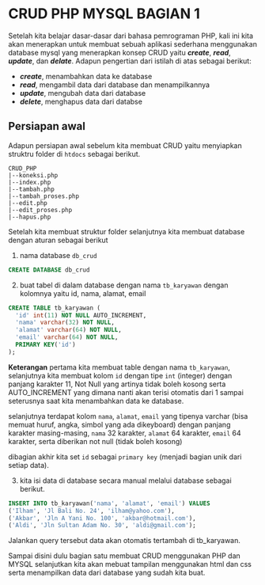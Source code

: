 # CRUD PHP MYSQL BAGIAN 1

Setelah kita belajar dasar-dasar dari bahasa pemrograman PHP, kali ini kita akan menerapkan untuk membuat sebuah aplikasi sederhana menggunakan database mysql yang menerapkan konsep CRUD yaitu ***create***, ***read***, ***update***, dan ***delate***. Adapun pengertian dari istilah di atas sebagai berikut:
- ***create***, menambahkan data ke database
- ***read***, mengambil data dari database dan menampilkannya
- ***update***, mengubah data dari database
- ***delete***, menghapus data dari databse

## Persiapan awal

Adapun persiapan awal sebelum kita membuat CRUD yaitu menyiapkan struktru folder di ```htdocs``` sebagai berikut.

```
CRUD_PHP
|--koneksi.php
|--index.php
|--tambah.php
|--tambah_proses.php
|--edit.php
|--edit_proses.php
|--hapus.php
```

Setelah kita membuat struktur folder selanjutnya kita membuat database dengan aturan sebagai berikut
1. nama database ```db_crud```

```sql
CREATE DATABASE db_crud
```

2. buat tabel di dalam database dengan nama ```tb_karyawan``` dengan kolomnya yaitu id, nama, alamat, email

```sql
CREATE TABLE tb_karyawan (
  'id' int(11) NOT NULL AUTO_INCREMENT,
  'nama' varchar(32) NOT NULL,
  'alamat' varchar(64) NOT NULL,
  'email' varchar(64) NOT NULL,
  PRIMARY KEY('id')
);
```
**Keterangan**
pertama kita membuat table dengan nama ```tb_karyawan```, selanjutnya kita membuat kolom ```id``` dengan tipe ```int``` (integer) dengan panjang karakter 11, Not Null yang artinya tidak boleh kosong serta AUTO_INCREMENT yang dimana nanti akan terisi otomatis dari 1 sampai seterusnya saat kita menambahkan data ke database.

selanjutnya terdapat kolom ```nama```, ```alamat```, ```email``` yang tipenya varchar (bisa memuat huruf, angka, simbol yang ada dikeyboard) dengan panjang karakter masing-masing, ```nama``` 32 karakter, ```alamat``` 64 karakter, ```email``` 64 karakter, serta diberikan not null (tidak boleh kosong)

dibagian akhir kita set ```id``` sebagai ```primary key``` (menjadi bagian unik dari setiap data).

3. kita isi data di database secara manual melalui database sebagai berikut.

```sql
INSERT INTO tb_karyawan('nama', 'alamat', 'email') VALUES 
('Ilham', 'Jl Bali No. 24', 'ilham@yahoo.com'),
('Akbar', 'Jln A Yani No. 100', 'akbar@hotmail.com'),
('Aldi', 'Jln Sultan Adam No. 30', 'aldi@gmail.com');
```

Jalankan query tersebut data akan otomatis tertambah di tb_karyawan.

Sampai disini dulu bagian satu membuat CRUD menggunakan PHP dan MYSQL selanjutkan kita akan mebuat tampilan menggunakan html dan css serta menampilkan data dari database yang sudah kita buat.


